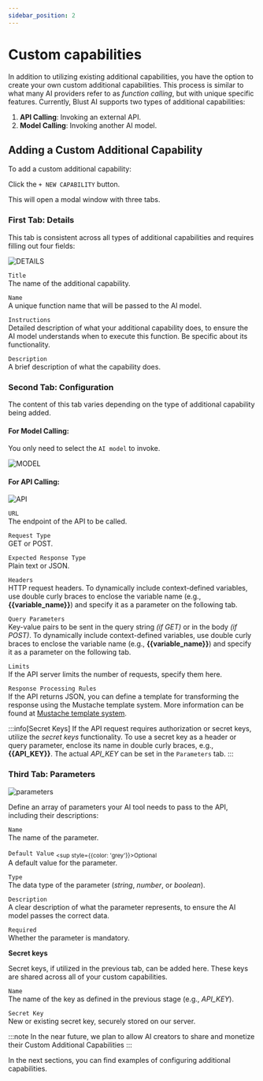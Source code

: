 ```yaml
---
sidebar_position: 2
---
```


# Custom capabilities

In addition to utilizing existing additional capabilities, you have the option to create your own custom additional capabilities. This process is similar to what many AI providers refer to as _function calling_, but with unique specific features. Currently, Blust AI supports two types of additional capabilities:

1. **API Calling**: Invoking an external API.  
2. **Model Calling**: Invoking another AI model.

## Adding a Custom Additional Capability

To add a custom additional capability:

Click the `+ NEW CAPABILITY` button. 

This will open a modal window with three tabs.

### First Tab: Details

This tab is consistent across all types of additional capabilities and requires filling out four fields:

![DETAILS](./../../assets/custom_capability_details.jpg)

`Title`  
The name of the additional capability.  

`Name`  
A unique function name that will be passed to the AI model.  

`Instructions`  
Detailed description of what your additional capability does, to ensure the AI model understands when to execute this function. Be specific about its functionality.  

`Description`  
A brief description of what the capability does.  

### Second Tab: Configuration  

The content of this tab varies depending on the type of additional capability being added.

#### For Model Calling:

You only need to select the `AI model` to invoke.

![MODEL](./../../assets/custom_capability_config_model.jpg)


#### For API Calling:

![API](./../../assets/custom_capability_config_api.jpg)

`URL`  
The endpoint of the API to be called.  

`Request Type`  
GET or POST.  

`Expected Response Type`  
Plain text or JSON.  

`Headers`  
HTTP request headers.  To dynamically include context-defined variables, use double curly braces to enclose the variable name (e.g., **\{\{variable_name\}\}**) and specify it as a parameter on the following tab.

`Query Parameters`  
Key-value pairs to be sent in the query string _(if GET)_ or in the body _(if POST)_.  To dynamically include context-defined variables, use double curly braces to enclose the variable name (e.g., **\{\{variable_name\}\}**) and specify it as a parameter on the following tab.

`Limits`  
If the API server limits the number of requests, specify them here.  

`Response Processing Rules`  
If the API returns JSON, you can define a template for transforming the response using the Mustache template system. More information can be found at [Mustache template system](https://github.com/mustache/mustache).  

:::info[Secret Keys]
If the API request requires authorization or secret keys, utilize the _secret keys_ functionality. To use a secret key as a header or query parameter, enclose its name in double curly braces, e.g., **\{\{API_KEY\}\}**. The actual _API_KEY_ can be set in the `Parameters` tab.
:::


### Third Tab: Parameters

![parameters](./../../assets/custom_capability_parameters.jpg)

Define an array of parameters your AI tool needs to pass to the API, including their descriptions:

`Name`  
The name of the parameter.  


`Default Value` <sub><sup style={{color: 'grey'}}>Optional</sup></sub>  
A default value for the parameter.  

`Type`  
The data type of the parameter (_string_, _number_, or _boolean_).  

`Description`  
A clear description of what the parameter represents, to ensure the AI model passes the correct data.  

`Required`  
Whether the parameter is mandatory.

**Secret keys**

Secret keys, if utilized in the previous tab, can be added here. These keys are shared across all of your custom capabilities.

`Name`  
The name of the key as defined in the previous stage (e.g., _API_KEY_).  

`Secret Key`  
New or existing secret key, securely stored on our server.  

:::note
In the near future, we plan to allow AI  creators to share and monetize  their Custom Additional Capabilities
:::

In the next sections, you can find examples of configuring additional capabilities.